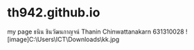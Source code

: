 # th942.github.io
my page
ธนิน ชินวัฒนกาญจน์
Thanin Chinwattanakarn
631310028
![image]‪C:\Users\ICT\Downloads\kk.jpg